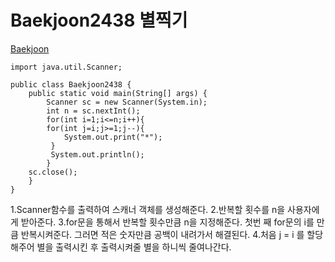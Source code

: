 Baekjoon2438 별찍기 
====
[Baekjoon](https://www.acmicpc.net/submit/2438/30921956)

```
import java.util.Scanner;

public class Baekjoon2438 {
    public static void main(String[] args) {
        Scanner sc = new Scanner(System.in);
        int n = sc.nextInt();
        for(int i=1;i<=n;i++){
        for(int j=i;j>=1;j--){
            System.out.print("*");
         }
         System.out.println();
        }
    sc.close();
    }
}
```

1.Scanner함수를 출력하여 스캐너 객체를 생성해준다. 
2.반복할 횟수를 n을 사용자에게 받아준다. 
3.for문을 통해서 반복할 횟수만큼 n을 지정해준다. 첫번 째 for문의 i를 만큼 반복시켜준다. 그러면 적은 숫자만큼 공백이 내려가서 해결된다. 
4.처음 j = i 를 할당해주어 별을 출력시킨 후 출력시켜줄 별을 하니씩 줄여나간다. 
